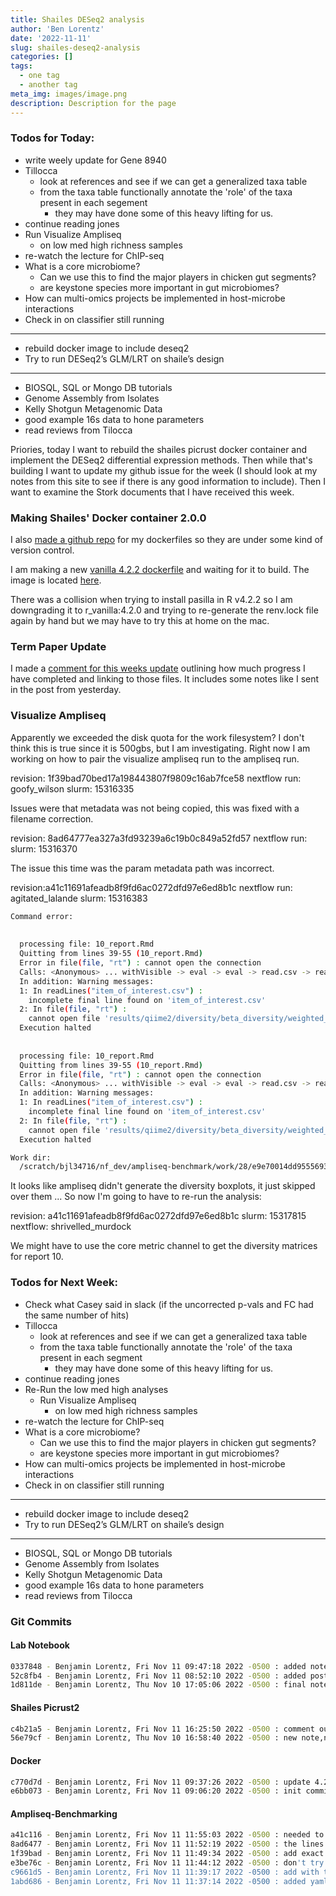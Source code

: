 ```yaml
---
title: Shailes DESeq2 analysis
author: 'Ben Lorentz'
date: '2022-11-11'
slug: shailes-deseq2-analysis
categories: []
tags:
  - one tag
  - another tag
meta_img: images/image.png
description: Description for the page
---
```


### Todos for Today:

- write weely update for Gene 8940
- Tillocca
  - look at references and see if we can get a generalized taxa table
  - from the taxa table functionally annotate the 'role' of the taxa present in each segement
    - they may have done some of this heavy lifting for us.
- continue reading jones
- Run Visualize Ampliseq
  - on low med high richness samples
- re-watch the lecture for ChIP-seq
- What is a core microbiome?
  - Can we use this to find the major players in chicken gut segments?
  - are keystone species more important in gut microbiomes?
- How can multi-omics projects be implemented in host-microbe interactions
- Check in on classifier still running

---

- rebuild docker image to include deseq2 
- Try to run DESeq2’s GLM/LRT on shaile’s design

---

- BIOSQL, SQL or Mongo DB tutorials
- Genome Assembly from Isolates
- Kelly Shotgun Metagenomic Data
- good example 16s data to hone parameters
- read reviews from Tilocca

Priories, today I want to rebuild the shailes picrust docker container and implement the DESeq2 differential expression methods. Then while that's building I want to update my github issue for the week (I should look at my notes from this site to see if there is any good information to include). Then I want to examine the Stork documents that I have received this week. 

### Making Shailes' Docker container 2.0.0

I also [made a github repo](https://github.com/lorentzben/my_dockerfiles/) for my dockerfiles so they are under some kind of version control. 

I am making a new [vanilla 4.2.2 dockerfile](https://github.com/lorentzben/my_dockerfiles/blob/main/r_4.2.2_vanilla/Dockerfile) and waiting for it to build. The image is located [here](https://hub.docker.com/repository/docker/lorentzb/r_vanilla). 

There was a collision when trying to install pasilla in R v4.2.2 so I am downgrading it to r_vanilla:4.2.0 and trying to re-generate the renv.lock file again by hand but we may have to try this at home on the mac. 


### Term Paper Update

I made a [comment for this weeks update](https://github.com/lorentzben/GENE8940/issues/6) outlining how much progress I have completed and linking to those files. It includes some notes like I sent in the post from yesterday. 

### Visualize Ampliseq

Apparently we exceeded the disk quota for the work filesystem? I don't think this is true since it is 500gbs, but I am investigating. Right now I am working on how to pair the visualize ampliseq run to the ampliseq run. 

revision: 1f39bad70bed17a198443807f9809c16ab7fce58
nextflow run: goofy_wilson
slurm: 15316335

Issues were that metadata was not being copied, this was fixed with a filename correction. 

revision: 8ad64777ea327a3fd93239a6c19b0c849a52fd57
nextflow run:
slurm: 15316370

The issue this time was the param metadata path was incorrect. 

revision:a41c11691afeadb8f9fd6ac0272dfd97e6ed8b1c
nextflow run: agitated_lalande
slurm: 15316383

```bash
Command error:
  
  
  processing file: 10_report.Rmd
  Quitting from lines 39-55 (10_report.Rmd) 
  Error in file(file, "rt") : cannot open the connection
  Calls: <Anonymous> ... withVisible -> eval -> eval -> read.csv -> read.table -> file
  In addition: Warning messages:
  1: In readLines("item_of_interest.csv") :
    incomplete final line found on 'item_of_interest.csv'
  2: In file(file, "rt") :
    cannot open file 'results/qiime2/diversity/beta_diversity/weighted_unifrac_distance_matrix-condition/raw_data.tsv': No such file or directory
  Execution halted
  
  
  processing file: 10_report.Rmd
  Quitting from lines 39-55 (10_report.Rmd) 
  Error in file(file, "rt") : cannot open the connection
  Calls: <Anonymous> ... withVisible -> eval -> eval -> read.csv -> read.table -> file
  In addition: Warning messages:
  1: In readLines("item_of_interest.csv") :
    incomplete final line found on 'item_of_interest.csv'
  2: In file(file, "rt") :
    cannot open file 'results/qiime2/diversity/beta_diversity/weighted_unifrac_distance_matrix-condition/raw_data.tsv': No such file or directory
  Execution halted

Work dir:
  /scratch/bjl34716/nf_dev/ampliseq-benchmark/work/28/e9e70014dd9555693b511dc37fcb5a
```

It looks like ampliseq didn't generate the diversity boxplots, it just skipped over them ...
So now I'm going to have to re-run the analysis:

revision: a41c11691afeadb8f9fd6ac0272dfd97e6ed8b1c
slurm: 15317815
nextflow: shrivelled_murdock

We might have to use the core metric channel to get the diversity matrices for report 10.

### Todos for Next Week:

- Check what Casey said in slack (if the uncorrected p-vals and FC had the same number of hits)
- Tillocca
  - look at references and see if we can get a generalized taxa table
  - from the taxa table functionally annotate the 'role' of the taxa present in each segment
    - they may have done some of this heavy lifting for us.
- continue reading jones
- Re-Run the low med high analyses
  - Run Visualize Ampliseq
    - on low med high richness samples
- re-watch the lecture for ChIP-seq
- What is a core microbiome?
  - Can we use this to find the major players in chicken gut segments?
  - are keystone species more important in gut microbiomes?
- How can multi-omics projects be implemented in host-microbe interactions
- Check in on classifier still running

---

- rebuild docker image to include deseq2 
- Try to run DESeq2’s GLM/LRT on shaile’s design

---

- BIOSQL, SQL or Mongo DB tutorials
- Genome Assembly from Isolates
- Kelly Shotgun Metagenomic Data
- good example 16s data to hone parameters
- read reviews from Tilocca


### Git Commits

#### Lab Notebook

```bash
0337848 - Benjamin Lorentz, Fri Nov 11 09:47:18 2022 -0500 : added notes from term paper comment and dockerfile update
52c8fb4 - Benjamin Lorentz, Fri Nov 11 08:52:10 2022 -0500 : added post for friday
1d811de - Benjamin Lorentz, Thu Nov 10 17:05:06 2022 -0500 : final notes for thursday
```

#### Shailes Picrust2

```bash
c4b21a5 - Benjamin Lorentz, Fri Nov 11 16:25:50 2022 -0500 : comment out pasilla
56e79cf - Benjamin Lorentz, Thu Nov 10 16:58:40 2022 -0500 : new note,need to update docker to include deseq2
```

#### Docker

```bash
c770d7d - Benjamin Lorentz, Fri Nov 11 09:37:26 2022 -0500 : update 4.2.2 to correct base image
e6bb073 - Benjamin Lorentz, Fri Nov 11 09:06:20 2022 -0500 : init commit
```

#### Ampliseq-Benchmarking

```bash
a41c116 - Benjamin Lorentz, Fri Nov 11 11:55:03 2022 -0500 : needed to fix params
8ad6477 - Benjamin Lorentz, Fri Nov 11 11:52:19 2022 -0500 : the lines after params were not being included, and need tsv
1f39bad - Benjamin Lorentz, Fri Nov 11 11:49:34 2022 -0500 : add exact paths and checks to see if files been copied
e3be76c - Benjamin Lorentz, Fri Nov 11 11:44:12 2022 -0500 : don't try to copy to the workdir (quota issue)
c9661d5 - Benjamin Lorentz, Fri Nov 11 11:39:17 2022 -0500 : add with tower to monitor
1abd686 - Benjamin Lorentz, Fri Nov 11 11:37:14 2022 -0500 : added yaml and visuals
```